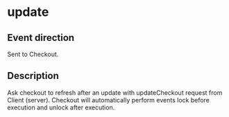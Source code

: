 # update

<include from="Snippets-CheckoutAPI.md" element-id="snippet-header" />

## Event direction
Sent to Checkout.

## Description
Ask checkout to refresh after an update with updateCheckout request from Client (server). Checkout will automatically perform events lock before execution and unlock after execution.

